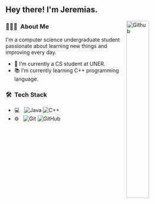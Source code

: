 
<h2>Hey there! I'm Jeremias.</h2>

<img width="35%" align="right" alt="Github" src="https://user-images.githubusercontent.com/48678280/88862734-4903af80-d201-11ea-968b-9c939d88a37c.gif" />

<h3> 👨🏻‍💻 &nbsp;About Me </h3>

I'm a computer science undergraduate student passionate about learning new things and improving every day.

- 🔭 I’m currently a CS student at UNER.
- 📚 I’m currently learning C++ programming language.
  
<h3> 🛠 &nbsp;Tech Stack</h3>

- 💻 &nbsp;
  ![Java](https://img.shields.io/badge/-Java-333333?style=flat&logo=Java&logoColor=007396)
  ![C++](https://img.shields.io/badge/-C++-333333?style=flat&logo=C%2B%2B&logoColor=00599C)
- ⚙️ &nbsp;
  ![Git](https://img.shields.io/badge/-Git-333333?style=flat&logo=git)
  ![GitHub](https://img.shields.io/badge/-GitHub-333333?style=flat&logo=github)

<!-- [![Mis Estadísticas de GitHub](https://github-readme-stats.vercel.app/api?username=Jeremias0421&show_icons=true&theme=radical)](https://github.com/Jeremias0421)
